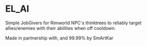 # EL_AI
 Simple JobGivers for Rimworld NPC's thinktrees to reliably target allies/enemies with their abilities when off cooldown.
 
 Made in partnership with, and 99.99% by SmArtKar
